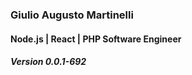 
### Giulio Augusto Martinelli
#### Node.js | React | PHP Software Engineer
##### Version 0.0.1-692
